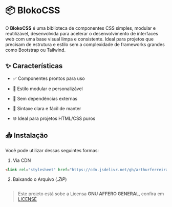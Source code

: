 # &#x1F4E6; BlokoCSS

O **BlokoCSS** é uma biblioteca de componentes CSS simples, modular e reutilizável, desenvolvida para acelerar o desenvolvimento de interfaces web com uma base visual limpa e consistente. Ideal para projetos que precisam de estrutura e estilo sem a complexidade de frameworks grandes como Bootstrap ou Tailwind.

## &#x2728; Características

* &#x2705; Componentes prontos para uso

* &#x1F9E9; Estilo modular e personalizável

* &#x1F680; Sem dependências externas

* &#x1F9FC; Sintaxe clara e fácil de manter

* &#x1F310; Ideal para projetos HTML/CSS puros

## &#x1F4E5; Instalação

Você pode utilizar dessas seguintes formas:

1. Via CDN
```html
<link rel="stylesheet" href="https://cdn.jsdelivr.net/gh/arthurferreira-dev/BlokoCSS/bloko.css" />
```

2. Baixando o Arquivo (*.ZIP*)

<a href="">
<img src="">
</a>

> Este projeto está sobe a Licensa **GNU AFFERO GENERAL**, confira em [LICENSE](LICENSE)
